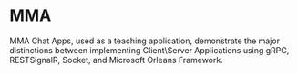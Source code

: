 # MMA
MMA Chat Apps, used as a teaching application, demonstrate the major distinctions between implementing Client\Server Applications using gRPC, RESTSignalR, Socket, and Microsoft Orleans Framework.
